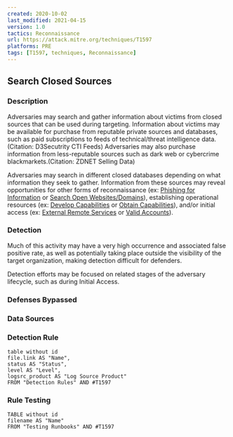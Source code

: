```yaml
---
created: 2020-10-02
last_modified: 2021-04-15
version: 1.0
tactics: Reconnaissance
url: https://attack.mitre.org/techniques/T1597
platforms: PRE
tags: [T1597, techniques, Reconnaissance]
---
```


## Search Closed Sources

### Description

Adversaries may search and gather information about victims from closed sources that can be used during targeting. Information about victims may be available for purchase from reputable private sources and databases, such as paid subscriptions to feeds of technical/threat intelligence data.(Citation: D3Secutrity CTI Feeds) Adversaries may also purchase information from less-reputable sources such as dark web or cybercrime blackmarkets.(Citation: ZDNET Selling Data)

Adversaries may search in different closed databases depending on what information they seek to gather. Information from these sources may reveal opportunities for other forms of reconnaissance (ex: [Phishing for Information](https://attack.mitre.org/techniques/T1598) or [Search Open Websites/Domains](https://attack.mitre.org/techniques/T1593)), establishing operational resources (ex: [Develop Capabilities](https://attack.mitre.org/techniques/T1587) or [Obtain Capabilities](https://attack.mitre.org/techniques/T1588)), and/or initial access (ex: [External Remote Services](https://attack.mitre.org/techniques/T1133) or [Valid Accounts](https://attack.mitre.org/techniques/T1078)).

### Detection

Much of this activity may have a very high occurrence and associated false positive rate, as well as potentially taking place outside the visibility of the target organization, making detection difficult for defenders.

Detection efforts may be focused on related stages of the adversary lifecycle, such as during Initial Access.

### Defenses Bypassed



### Data Sources

### Detection Rule

```dataview
table without id
file.link AS "Name",
status AS "Status",
level AS "Level",
logsrc_product AS "Log Source Product"
FROM "Detection Rules" AND #T1597
```

### Rule Testing

```dataview
TABLE without id
filename AS "Name"
FROM "Testing Runbooks" AND #T1597
```
